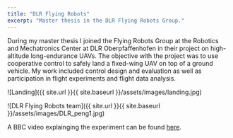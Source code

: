 ```yaml
---
title: "DLR Flying Robots"
excerpt: "Master thesis in the DLR Flying Robots Group."
---
```

During my master thesis I joined the Flying Robots Group at the Robotics and Mechatronics Center at DLR Oberpfaffenhofen in their project on high-altitude long-endurance UAVs. 
The objective with the project was to use cooperative control to safely land a fixed-wing UAV on top of a ground vehicle. 
My work included control design and evaluation as well as participation in flight experiments and flight data analysis. 

![Landing]({{ site.url }}{{ site.baseurl }}/assets/images/landing.jpg)

![DLR Flying Robots team]({{ site.url }}{{ site.baseurl }}/assets/images/DLR_peng1.jpg)

A BBC video explainging the experiment can be found [here](http://www.bbc.com/news/technology-35351709). 
